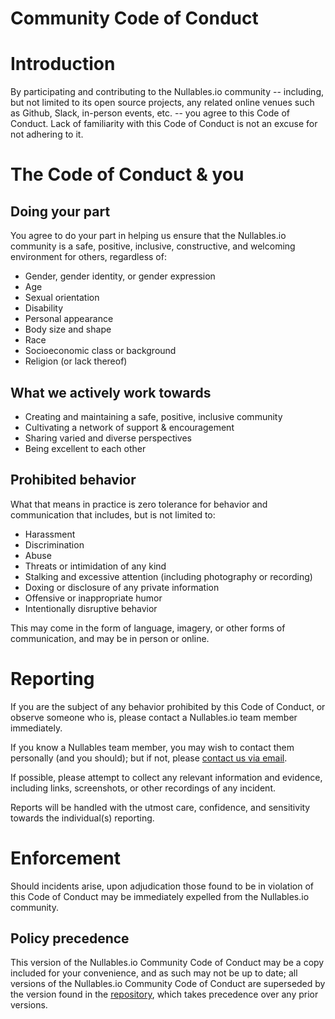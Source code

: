 # Community Code of Conduct


# Introduction
By participating and contributing to the Nullables.io community -- including, but not limited to its open source projects, any related online venues such as Github, Slack, in-person events, etc. -- you agree to this Code of Conduct. Lack of familiarity with this Code of Conduct is not an excuse for not adhering to it.


# The Code of Conduct & you
## Doing your part
You agree to do your part in helping us ensure that the Nullables.io community is a safe, positive, inclusive, constructive, and welcoming environment for others, regardless of:
- Gender, gender identity, or gender expression
- Age
- Sexual orientation
- Disability
- Personal appearance
- Body size and shape
- Race
- Socioeconomic class or background
- Religion (or lack thereof)


## What we actively work towards
- Creating and maintaining a safe, positive, inclusive community
- Cultivating a network of support & encouragement
- Sharing varied and diverse perspectives
- Being excellent to each other


## Prohibited behavior
What that means in practice is zero tolerance for behavior and communication that includes, but is not limited to:
- Harassment
- Discrimination
- Abuse
- Threats or intimidation of any kind
- Stalking and excessive attention (including photography or recording)
- Doxing or disclosure of any private information
- Offensive or inappropriate humor
- Intentionally disruptive behavior

This may come in the form of language, imagery, or other forms of communication, and may be in person or online.


# Reporting
If you are the subject of any behavior prohibited by this Code of Conduct, or observe someone who is, please contact a Nullables.io team member immediately.

If you know a Nullables team member, you may wish to contact them personally (and you should); but if not, please [contact us via email](mailto:conduct@nullables.io).

If possible, please attempt to collect any relevant information and evidence, including links, screenshots, or other recordings of any incident.

Reports will be handled with the utmost care, confidence, and sensitivity towards the individual(s) reporting.


# Enforcement
Should incidents arise, upon adjudication those found to be in violation of this Code of Conduct may be immediately expelled from the Nullables.io community.


## Policy precedence
This version of the Nullables.io Community Code of Conduct may be a copy included for your convenience, and as such may not be up to date; all versions of the Nullables.io Community Code of Conduct are superseded by the version found in the [repository](https://github.com/AlexRogalskiy/kotlin-patterns), which takes precedence over any prior versions.

